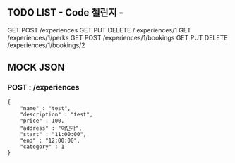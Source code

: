 ## TODO LIST - Code 첼린지 - 

GET POST /experiences
GET PUT DELETE / experiences/1
GET /experiences/1/perks
GET POST /experiences/1/bookings
GET PUT DELETE /experiences/1/bookings/2


## MOCK JSON

### POST : /experiences
```
{
    "name" : "test",
    "description" : "test",
    "price" : 100,
    "address" : "어딘가",
    "start" : "11:00:00",
    "end" : "12:00:00",
    "category" : 1
}
```

